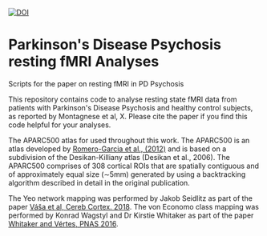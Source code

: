 [![DOI](https://zenodo.org/badge/535666986.svg)](https://zenodo.org/badge/latestdoi/535666986)

# Parkinson's Disease Psychosis resting fMRI Analyses
Scripts for the paper on resting fMRI in PD Psychosis

This repository contains code to analyse resting state fMRI data from patients with Parkinson's Disease Psychosis and healthy control subjects, as reported by Montagnese et al, X. Please cite the paper if you find this code helpful for your analyses. 

The APARC500 atlas for used throughout this work. The APARC500 is an atlas developed by [Romero-Garcia et al., (2012)](https://doi.org/10.1016/j.neuroimage.2011.10.086) and is based on a subdivision of the Desikan-Killiany atlas (Desikan et al., 2006). The APARC500 comprises of 308 cortical ROIs that are spatially contiguous and of approximately equal size (∼5mm) generated by using a backtracking algorithm described in detail in the original publication.

The Yeo network mapping was performed by Jakob Seidlitz as part of the paper [Váša et al, Cereb Cortex. 2018](https://doi.org/10.1093/cercor/bhx249). The von Economo class mapping was performed by Konrad Wagstyl and Dr Kirstie Whitaker as part of the paper [Whitaker and Vértes, PNAS 2016](http://www.pnas.org/content/113/32/9105).



